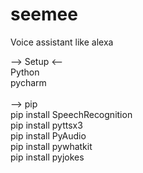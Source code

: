 # seemee
Voice assistant like alexa

--> Setup <-- </br>
Python</br>
pycharm</br>
</br>
--> pip </br>
pip install SpeechRecognition</br>
pip install pyttsx3</br>
pip install PyAudio</br>
pip install pywhatkit</br>
pip install pyjokes
